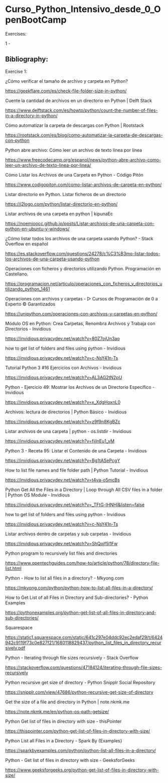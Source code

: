 # Curso_Python_Intensivo_desde_0_OpenBootCamp

Exercises:

1 - 


## Bibliography:

Exercise 1:


¿Cómo verificar el tamaño de archivo y carpeta en Python?

https://geekflare.com/es/check-file-folder-size-in-python/

Cuente la cantidad de archivos en un directorio en Python | Delft Stack

https://www.delftstack.com/es/howto/python/count-the-number-of-files-in-a-directory-in-python/

Cómo automatizar la carpeta de descargas con Python | Rootstack

https://rootstack.com/es/blog/como-automatizar-la-carpeta-de-descargas-con-python

Python abre archivo: Cómo leer un archivo de texto línea por línea

https://www.freecodecamp.org/espanol/news/python-abre-archivo-como-leer-un-archivo-de-texto-linea-por-linea/

Cómo Listar los Archivos de una Carpeta en Python - Código Pitón

https://www.codigopiton.com/como-listar-archivos-de-carpeta-en-python/

Listar directorio en Python. Listar ficheros de un directorio

https://j2logo.com/python/listar-directorio-en-python/

Listar archivos de una carpeta en python | kipunaEc

https://noemioocc.github.io/posts/Listar-archivos-de-una-carpeta-con-python-en-ubuntu-y-windows/

¿Cómo listar todos los archivos de una carpeta usando Python? - Stack Overflow en español

https://es.stackoverflow.com/questions/24278/c%C3%B3mo-listar-todos-los-archivos-de-una-carpeta-usando-python

Operaciones con ficheros y directorios utilizando Python. Programación en Castellano.

https://programacion.net/articulo/operaciones_con_ficheros_y_directorios_utilizando_python_1461

Operaciones con archivos y carpetas - ▷ Cursos de Programación de 0 a Experto © Garantizados

https://unipython.com/operaciones-con-archivos-y-carpetas-en-python/

Módulo OS en Python: Crea Carpetas, Renombra Archivos y Trabaja con Directorios - Invidious

https://invidious.privacydev.net/watch?v=80Z7ojUn3ao

how to get list of folders and files using python - Invidious

https://invidious.privacydev.net/watch?v=c-NsY41n-Ts

Tutorial Python 3 #16 Ejercicios con Archivos - Invidious

https://invidious.privacydev.net/watch?v=AL3AG2tN2pU

Python - Ejercicio 49: Mostrar los Archivos de un Directorio Específico - Invidious

https://invidious.privacydev.net/watch?v=x_XdgHoxnL0

Archivos: lectura de directorios | Python Básico - Invidious

https://invidious.privacydev.net/watch?v=z9f9n8KgBZc

Listar archivos de una carpeta | python - os.listdir - Invidious

https://invidious.privacydev.net/watch?v=fiilnEu1_vM

Python 3 - Receta 95: Listar el Contenido de una Carpeta - Invidious

https://invidious.privacydev.net/watch?v=Bg1tASePcgY

How to list file names and file folder path | Python Tutorial - Invidious

https://invidious.privacydev.net/watch?v=t4va-o5mcBs

Python Get All the Files in a Directory | Loop through All CSV files in a folder | Python OS Module - Invidious

https://invidious.privacydev.net/watch?v=_TFtG-lHNHI&listen=false

how to get list of folders and files using python - Invidious

https://invidious.privacydev.net/watch?v=c-NsY41n-Ts

Listar archivos dentro de carpetas y sub carpetas - Invidious

https://invidious.privacydev.net/watch?v=ShQojf5l1Fw


Python program to recursively list files and directories

https://www.opentechguides.com/how-to/article/python/78/directory-file-list.html

Python - How to list all files in a directory? - Mkyong.com

https://mkyong.com/python/python-how-to-list-all-files-in-a-directory/

How to Get List of all Files in Directory and Sub-directories? - Python Examples

https://pythonexamples.org/python-get-list-of-all-files-in-directory-and-sub-directories/

Squarespace 

https://static1.squarespace.com/static/641c297e04ddc92ec2edaf29/t/6424942c9119f73c0e827f21/1680118829437/python_list_files_in_directory_recursively.pdf

Python - Iterating through file sizes recursively - Stack Overflow

https://stackoverflow.com/questions/47184124/iterating-through-file-sizes-recursively

Python recursive get size of directory - Python Snipplr Social Repository

https://snipplr.com/view/47686/python-recursive-get-size-of-directory

Get the size of a file and directory in Python | note.nkmk.me

https://note.nkmk.me/en/python-os-path-getsize/

Python Get list of files in directory with size - thisPointer

https://thispointer.com/python-get-list-of-files-in-directory-with-size/

Python List all Files in a Directory - Spark By {Examples}

https://sparkbyexamples.com/python/python-list-all-files-in-a-directory/

Python - Get list of files in directory with size - GeeksforGeeks

https://www.geeksforgeeks.org/python-get-list-of-files-in-directory-with-size/



